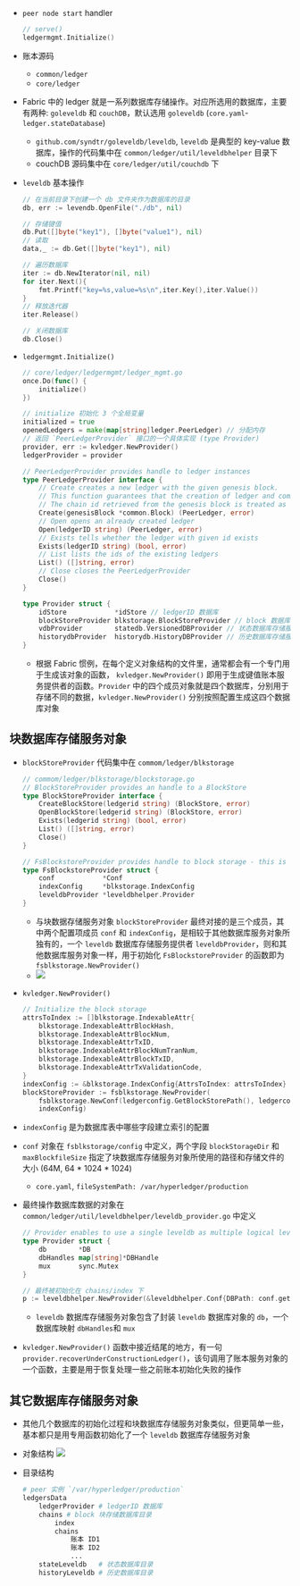 - `peer node start` handler
	
    ```go
    // serve()
    ledgermgmt.Initialize()
    ```

- 账本源码
    - `common/ledger`
    - `core/ledger`
- Fabric 中的 ledger 就是一系列数据库存储操作。对应所选用的数据库，主要有两种: `goleveldb` 和 `couchDB`，默认选用 `goleveldb` (`core.yaml`-`ledger.stateDatabase`)
    - `github.com/syndtr/goleveldb/leveldb`, `leveldb` 是典型的 key-value 数据库，操作的代码集中在 `common/ledger/util/leveldbhelper` 目录下
    - couchDB 源码集中在 `core/ledger/util/couchdb` 下
- `leveldb` 基本操作
	
    ```go
    // 在当前目录下创建一个 db 文件夹作为数据库的目录
    db, err := levendb.OpenFile("./db", nil)

    // 存储键值
    db.Put([]byte("key1"), []byte("value1"), nil)
    // 读取
    data,_ := db.Get([]byte("key1"), nil)

    // 遍历数据库
    iter := db.NewIterator(nil, nil)
    for iter.Next(){ 
        fmt.Printf("key=%s,value=%s\n",iter.Key(),iter.Value()) 
    }
    // 释放迭代器
    iter.Release()

    // 关闭数据库
    db.Close()
    ```

- `ledgermgmt.Initialize()`
	
    ```go
    // core/ledger/ledgermgmt/ledger_mgmt.go
    once.Do(func() {
		initialize()
    })
    
    // initialize 初始化 3 个全局变量
    initialized = true
    openedLedgers = make(map[string]ledger.PeerLedger) // 分配内存
    // 返回 `PeerLedgerProvider` 接口的一个具体实现 (type Provider)
    provider, err := kvledger.NewProvider()
    ledgerProvider = provider

    // PeerLedgerProvider provides handle to ledger instances
    type PeerLedgerProvider interface {
        // Create creates a new ledger with the given genesis block.
        // This function guarantees that the creation of ledger and committing the genesis block would an atomic action
        // The chain id retrieved from the genesis block is treated as a ledger id
        Create(genesisBlock *common.Block) (PeerLedger, error)
        // Open opens an already created ledger
        Open(ledgerID string) (PeerLedger, error)
        // Exists tells whether the ledger with given id exists
        Exists(ledgerID string) (bool, error)
        // List lists the ids of the existing ledgers
        List() ([]string, error)
        // Close closes the PeerLedgerProvider
        Close()
    }

    type Provider struct {
        idStore            *idStore // ledgerID 数据库
        blockStoreProvider blkstorage.BlockStoreProvider // block 数据库存储服务对象
        vdbProvider        statedb.VersionedDBProvider // 状态数据库存储服务对象
        historydbProvider  historydb.HistoryDBProvider // 历史数据库存储服务对象
    }
    ```

    - 根据 Fabric 惯例，在每个定义对象结构的文件里，通常都会有一个专门用于生成该对象的函数， `kvledger.NewProvider()` 即用于生成键值账本服务提供者的函数。`Provider` 中的四个成员对象就是四个数据库，分别用于存储不同的数据，`kvledger.NewProvider()` 分别按照配置生成这四个数据库对象
## 块数据库存储服务对象
- `blockStoreProvider` 代码集中在 `commom/ledger/blkstorage`
	
    ```go
    // commom/ledger/blkstorage/blockstorage.go
    // BlockStoreProvider provides an handle to a BlockStore
    type BlockStoreProvider interface {
        CreateBlockStore(ledgerid string) (BlockStore, error)
        OpenBlockStore(ledgerid string) (BlockStore, error)
        Exists(ledgerid string) (bool, error)
        List() ([]string, error)
        Close()
    }

    // FsBlockstoreProvider provides handle to block storage - this is not thread-safe
    type FsBlockstoreProvider struct {
        conf            *Conf
        indexConfig     *blkstorage.IndexConfig
        leveldbProvider *leveldbhelper.Provider
    }
    ```

    - 与块数据存储服务对象 `blockStoreProvider` 最终对接的是三个成员，其中两个配置项成员 `conf` 和 `indexConfig`，是相较于其他数据库服务对象所独有的，一个 `leveldb` 数据库存储服务提供者 `leveldbProvider`，则和其他数据库服务对象一样，用于初始化 `FsBlockstoreProvider` 的函数即为 `fsblkstorage.NewProvider()`
    - ![](https://img-blog.csdn.net/20170719152102499?watermark/2/text/aHR0cDovL2Jsb2cuY3Nkbi5uZXQvaWRzdWY2OTg5ODc=/font/5a6L5L2T/fontsize/400/fill/I0JBQkFCMA==/dissolve/70/gravity/SouthEast)
- `kvledger.NewProvider()`
	
    ```go
    // Initialize the block storage
	attrsToIndex := []blkstorage.IndexableAttr{
		blkstorage.IndexableAttrBlockHash,
		blkstorage.IndexableAttrBlockNum,
		blkstorage.IndexableAttrTxID,
		blkstorage.IndexableAttrBlockNumTranNum,
		blkstorage.IndexableAttrBlockTxID,
		blkstorage.IndexableAttrTxValidationCode,
	}
	indexConfig := &blkstorage.IndexConfig{AttrsToIndex: attrsToIndex}
	blockStoreProvider := fsblkstorage.NewProvider(
		fsblkstorage.NewConf(ledgerconfig.GetBlockStorePath(), ledgerconfig.GetMaxBlockfileSize()),
		indexConfig)
    ```

- `indexConfig` 是为数据库表中哪些字段建立索引的配置
- `conf` 对象在 `fsblkstorage/config` 中定义，两个字段 `blockStorageDir` 和 `maxBlockfileSize` 指定了块数据库存储服务对象所使用的路径和存储文件的大小 (64M, 64 * 1024 * 1024)
    - `core.yaml`, `fileSystemPath: /var/hyperledger/production`
- 最终操作数据库数据的对象在 `common/ledger/util/leveldbhelper/leveldb_provider.go` 中定义
	
    ```go
    // Provider enables to use a single leveldb as multiple logical leveldbs
    type Provider struct {
        db        *DB
        dbHandles map[string]*DBHandle
        mux       sync.Mutex
    }

    // 最终被初始化在 chains/index 下
    p := leveldbhelper.NewProvider(&leveldbhelper.Conf{DBPath: conf.getIndexDir()})
    ```

    - `leveldb` 数据库存储服务对象包含了封装 `leveldb` 数据库对象的 `db`，一个数据库映射 `dbHandles`和 `mux`
- `kvledger.NewProvider()` 函数中接近结尾的地方，有一句 `provider.recoverUnderConstructionLedger()`，该句调用了账本服务对象的一个函数，主要是用于恢复处理一些之前账本初始化失败的操作
## 其它数据库存储服务对象
- 其他几个数据库的初始化过程和块数据库存储服务对象类似，但更简单一些，基本都只是用专用函数初始化了一个 `leveldb` 数据库存储服务对象
- 对象结构
    ![](https://img-blog.csdn.net/20170719151329525?watermark/2/text/aHR0cDovL2Jsb2cuY3Nkbi5uZXQvaWRzdWY2OTg5ODc=/font/5a6L5L2T/fontsize/400/fill/I0JBQkFCMA==/dissolve/70/gravity/SouthEast)
- 目录结构
	
    ```bash
    # peer 实例 `/var/hyperledger/production`
    ledgersData
        ledgerProvider # ledgerID 数据库
        chains # block 块存储数据库目录 
            index
            chains
                账本 ID1
                账本 ID2
                ...
        stateLeveldb   # 状态数据库目录
        historyLeveldb # 历史数据库目录
    ```
